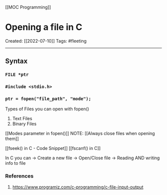 [[MOC Programming]]

# Opening a file in C
Created:  [[2022-07-10]]
Tags: #fleeting 

---
## Syntax
### `FILE *ptr`
### `#include <stdio.h>`
### `ptr = fopen("file_path", "mode");`
Types of Files you can open with fopen()
1. Text Files
2. Binary Files

[[Modes parameter in fopen()]]
NOTE: [[Always close files when opening them]]

[[fseek() in C - Code Snippet]]
[[fscanf() in C]]



In C you can
-> Create a new file
-> Open/Close file
-> Reading AND writing info to file


### References
1. https://www.programiz.com/c-programming/c-file-input-output